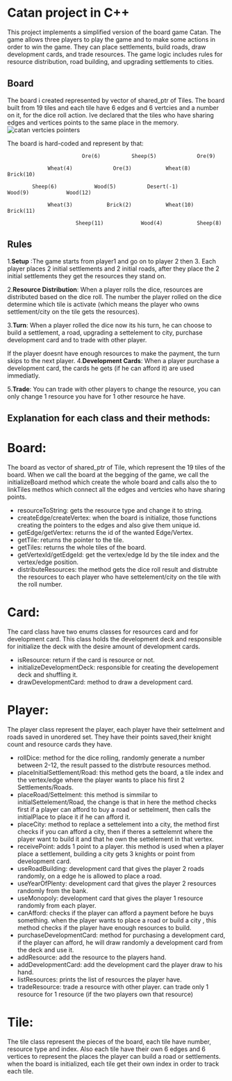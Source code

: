 # Catan project in C++
This project implements a simplified version of the board game Catan. The game allows three players to play the game and to make some actions in order to win the game. They can place settlements, build roads, draw development cards, and trade resources. The game logic includes rules for resource distribution, road building, and upgrading settlements to cities.

## Board
The board i created represented by vector of shared_ptr of Tiles. The board built from 19 tiles and each tile have 6 edges and 6 vertcies and a number on it, for the dice roll action. Ive declared that the tiles who have sharing edges and vertices points to the same place in the memory.
![catan vertcies pointers](https://github.com/maayansher/Catan/assets/72826364/a9307fc8-5f75-4d2f-adfb-9ed186e31979)

The board is hard-coded and represent by that:

                            Ore(6)          Sheep(5)             Ore(9)

                 Wheat(4)             Ore(3)           Wheat(8)           Brick(10)

            Sheep(6)            Wood(5)          Desert(-1)            Wood(9)            Wood(12)

                 Wheat(3)           Brick(2)           Wheat(10)           Brick(11)

                          Sheep(11)            Wood(4)           Sheep(8)
## Rules

1.**Setup** :The game starts from player1 and go on to player 2 then 3. Each player places 2 initial settlements and 2 initial roads, after they place the 2 initial settlements they get the resources they stand on.

2.**Resource Distribution**: When a player rolls the dice, resources are distributed based on the dice roll. The number the player rolled on the dice determine which tile is activate (which means the
player who owns settlement/city on the tile gets the resources).

3.**Turn**: When a player rolled the dice now its his turn, he can choose to build a settlement, a road, upgrading a settelement to city, purchase development card and to trade with other player.

If the player doesnt have enough resources to make the payment, the turn skips to the next player.
4.**Development Cards**: When a player purchase a development card, the cards he gets (if he can afford it) are used immediatly.

5.**Trade**: You can trade with other players to change the resource, you can only change 1 resource you have for 1 other resource he have.

## Explanation for each class and their methods:
# Board:
The board as vector of shared_ptr of Tile, which represent the 19 tiles of the board. When we call the board
at the begging of the game, we call the initializeBoard method which create the whole board and calls also the to linkTiles methos which connect all the edges and vertcies who have sharing points.

- resourceToString: gets the resource type and change it to string.
- createEdge/createVertex: when the board is initialize, those functions creating the pointers to the edges and also give them unique id.
- getEdge/getVertex: returns the id of the wanted Edge/Vertex.
- getTile: returns the pointer to the tile.
- getTiles: returns the whole tiles of the board.
- getVertexId/getEdgeId: get the vertex/edge Id by the tile index and the vertex/edge position.
- distributeResources: the method gets the dice roll result and distrubte the resources to each player who have settelement/city on the tile with the roll number.

# Card:
The card class have two enums classes for resources card and for development card.
This class holds the development deck and responsible for initialize the deck with the desire amount of development cards.

- isResource: return if the card is resource or not.
- initializeDevelopmentDeck: responsible for creating the developement deck and shuffling it.
- drawDevelopmentCard: method to draw a development card.

# Player:
The player class represent the player, each player have their settelment and roads saved in unordered set.
They have their points saved,their knight count and resource cards they have.

- rollDice: method for the dice rolling, randomly generate a number between 2-12, the result passed to the distrbute resources method.
- placeInitialSettlement/Road: this method gets the board, a tile index and the vertex/edge where the player wants to place his first 2 Settlements/Roads.
- placeRoad/Settelment: this method is simmilar to initialSettelement/Road, the change is that in here the method checks first if a player can afford to buy a road or settelment, then calls the initialPlace to place it if he can afford it.
- placeCity: method to replace a settelement into a city, the method first checks if you can afford a city, then if theres a settelemnt where the player want to build it and that he own the settelement in that vertex.
- receivePoint: adds 1 point to a player. this method is used when a player place a settlement, building a city gets 3 knights or point from development card.
- useRoadBuilding: development card that gives the player 2 roads randomly, on a edge he is allowed to place a road.
- useYearOfPlenty: development card that gives the player 2 resources randomly from the bank.
- useMonopoly: development card that gives the player 1 resource randomly from each player.
- canAfford: checks if the player can afford a payment before he buys something. when the player wants to place a road or build a city , this method checks if the player have enough resources to build.
- purchaseDevelopmentCard: method for purchasing a development card, if the player can afford, he will draw randomly a development card from the deck and use it.
- addResource: add the resource to the players hand.
- addDevelopmentCard: add the development card the player draw to his hand.
- listResources: prints the list of resources the player have.
- tradeResource: trade a resource with other player. can trade only 1 resource for 1 resource (if the two players own that resource)

# Tile:
The tile class represent the pieces of the board, each tile have number, resource type and index.
Also each tile have their own 6 edges and 6 vertices to represent the places the player can build a road or settlements.
when the board is initialized, each tile get their own index in order to track each tile.
